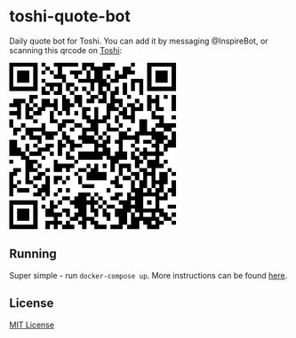 # toshi-quote-bot
Daily quote bot for Toshi. You can add it by messaging @InspireBot, or scanning this qrcode on [Toshi](toshi.org):

![@InspireBot on Toshi](https://github.com/xasos/toshi-quote-bot/raw/master/attachments/qr.png)

## Running
Super simple - run `docker-compose up`. More instructions can be found [here](https://github.com/toshiapp/toshi-app-js).

## License
[MIT License](LICENSE)
